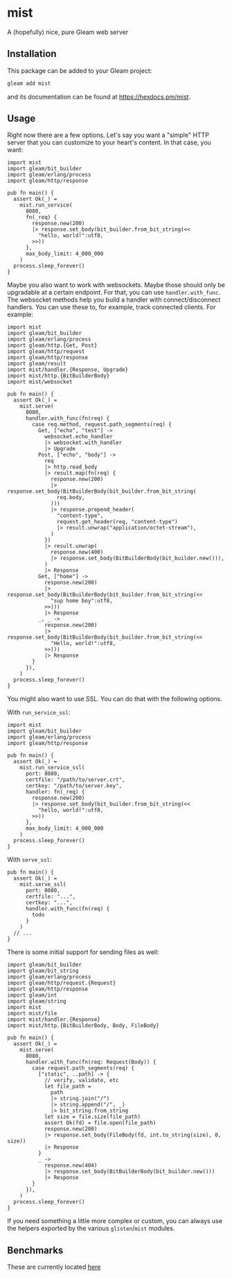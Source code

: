 # mist

A (hopefully) nice, pure Gleam web server

## Installation

This package can be added to your Gleam project:

```sh
gleam add mist
```

and its documentation can be found at <https://hexdocs.pm/mist>.

## Usage

Right now there are a few options.  Let's say you want a "simple" HTTP server
that you can customize to your heart's content.  In that case, you want:

```gleam
import mist
import gleam/bit_builder
import gleam/erlang/process
import gleam/http/response

pub fn main() {
  assert Ok(_) =
    mist.run_service(
      8080,
      fn(_req) {
        response.new(200)
        |> response.set_body(bit_builder.from_bit_string(<<
          "hello, world!":utf8,
        >>))
      },
      max_body_limit: 4_000_000
    )
  process.sleep_forever()
}
```

Maybe you also want to work with websockets.  Maybe those should only be
upgradable at a certain endpoint.  For that, you can use `handler.with_func`.
The websocket methods help you build a handler with connect/disconnect handlers.
You can use these to, for example, track connected clients.  For example:

```gleam
import mist
import gleam/bit_builder
import gleam/erlang/process
import gleam/http.{Get, Post}
import gleam/http/request
import gleam/http/response
import gleam/result
import mist/handler.{Response, Upgrade}
import mist/http.{BitBuilderBody}
import mist/websocket

pub fn main() {
  assert Ok(_) =
    mist.serve(
      8080,
      handler.with_func(fn(req) {
        case req.method, request.path_segments(req) {
          Get, ["echo", "test"] ->
            websocket.echo_handler
            |> websocket.with_handler
            |> Upgrade
          Post, ["echo", "body"] ->
            req
            |> http.read_body
            |> result.map(fn(req) {
              response.new(200)
              |> response.set_body(BitBuilderBody(bit_builder.from_bit_string(
                req.body,
              )))
              |> response.prepend_header(
                "content-type",
                request.get_header(req, "content-type")
                |> result.unwrap("application/octet-stream"),
              )
            })
            |> result.unwrap(
              response.new(400)
              |> response.set_body(BitBuilderBody(bit_builder.new())),
            )
            |> Response
          Get, ["home"] ->
            response.new(200)
            |> response.set_body(BitBuilderBody(bit_builder.from_bit_string(<<
              "sup home boy":utf8,
            >>)))
            |> Response
          _, _ ->
            response.new(200)
            |> response.set_body(BitBuilderBody(bit_builder.from_bit_string(<<
              "Hello, world!":utf8,
            >>)))
            |> Response
        }
      }),
    )
  process.sleep_forever()
}
```

You might also want to use SSL.  You can do that with the following options.

With `run_service_ssl`:

```gleam
import mist
import gleam/bit_builder
import gleam/erlang/process
import gleam/http/response

pub fn main() {
  assert Ok(_) =
    mist.run_service_ssl(
      port: 8080,
      certfile: "/path/to/server.crt",
      certkey: "/path/to/server.key",
      handler: fn(_req) {
        response.new(200)
        |> response.set_body(bit_builder.from_bit_string(<<
          "hello, world!":utf8,
        >>))
      },
      max_body_limit: 4_000_000
    )
  process.sleep_forever()
}
```

With `serve_ssl`:

```gleam
pub fn main() {
  assert Ok(_) =
    mist.serve_ssl(
      port: 8080,
      certfile: "...",
      certkey: "...",
      handler.with_func(fn(req) {
        todo
      }
    )
  // ...
}
```

There is some initial support for sending files as well:

```gleam
import gleam/bit_builder
import gleam/bit_string
import gleam/erlang/process
import gleam/http/request.{Request}
import gleam/http/response
import gleam/int
import gleam/string
import mist
import mist/file
import mist/handler.{Response}
import mist/http.{BitBuilderBody, Body, FileBody}

pub fn main() {
  assert Ok(_) =
    mist.serve(
      8080,
      handler.with_func(fn(req: Request(Body)) {
        case request.path_segments(req) {
          ["static", ..path] -> {
            // verify, validate, etc
            let file_path =
              path
              |> string.join("/")
              |> string.append("/", _)
              |> bit_string.from_string
            let size = file.size(file_path)
            assert Ok(fd) = file.open(file_path)
            response.new(200)
            |> response.set_body(FileBody(fd, int.to_string(size), 0, size))
            |> Response
          }
          _ ->
            response.new(404)
            |> response.set_body(BitBuilderBody(bit_builder.new()))
            |> Response
        }
      }),
    )
  process.sleep_forever()
}
```

If you need something a little more complex or custom, you can always use the
helpers exported by the various `glisten`/`mist` modules.

## Benchmarks

These are currently located [here](https://github.com/rawhat/http-benchmarks)
